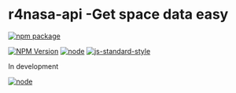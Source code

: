 

# r4nasa-api -Get space data easy

[![npm package](https://nodei.co/npm/r4nasa-api.png?downloads=true&downloadRank=true&stars=true)](https://nodei.co/npm/r4nasa-api/)

[![NPM Version](https://img.shields.io/npm/v/r4nasa-api.svg?style=flat-square)](https://www.npmjs.com/package/r4nasa-api)
[![node](https://img.shields.io/node/v/r4nasa-api.svg?style=flat-square)](https://www.npmjs.com/package/r4nasa-api)
[![js-standard-style](https://img.shields.io/badge/code%20style-standard-brightgreen.svg?style=flat-square)](http://standardjs.com/)


In development 


[![node](https://img.shields.io/node/v/telegraf.svg?style=flat-square)](https://www.npmjs.com/package/r4nasa-api)
